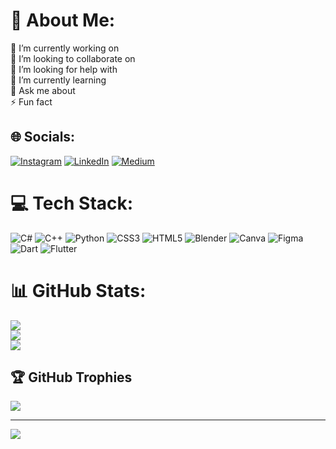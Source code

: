 # 💫 About Me:
🔭 I’m currently working on<br>👯 I’m looking to collaborate on<br>🤝 I’m looking for help with<br>🌱 I’m currently learning<br>💬 Ask me about<br>⚡ Fun fact


## 🌐 Socials:
[![Instagram](https://img.shields.io/badge/Instagram-%23E4405F.svg?logo=Instagram&logoColor=white)](https://instagram.com/erenggmz) [![LinkedIn](https://img.shields.io/badge/LinkedIn-%230077B5.svg?logo=linkedin&logoColor=white)](https://linkedin.com/in/erengungormez) [![Medium](https://img.shields.io/badge/Medium-12100E?logo=medium&logoColor=white)](https://medium.com/@erengungormez) 

# 💻 Tech Stack:
![C#](https://img.shields.io/badge/c%23-%23239120.svg?style=for-the-badge&logo=csharp&logoColor=white) ![C++](https://img.shields.io/badge/c++-%2300599C.svg?style=for-the-badge&logo=c%2B%2B&logoColor=white) ![Python](https://img.shields.io/badge/python-3670A0?style=for-the-badge&logo=python&logoColor=ffdd54) ![CSS3](https://img.shields.io/badge/css3-%231572B6.svg?style=for-the-badge&logo=css3&logoColor=white) ![HTML5](https://img.shields.io/badge/html5-%23E34F26.svg?style=for-the-badge&logo=html5&logoColor=white) ![Blender](https://img.shields.io/badge/blender-%23F5792A.svg?style=for-the-badge&logo=blender&logoColor=white) ![Canva](https://img.shields.io/badge/Canva-%2300C4CC.svg?style=for-the-badge&logo=Canva&logoColor=white) ![Figma](https://img.shields.io/badge/figma-%23F24E1E.svg?style=for-the-badge&logo=figma&logoColor=white) ![Dart](https://img.shields.io/badge/dart-%230175C2.svg?style=for-the-badge&logo=dart&logoColor=white) ![Flutter](https://img.shields.io/badge/Flutter-%2302569B.svg?style=for-the-badge&logo=Flutter&logoColor=white)
# 📊 GitHub Stats:
![](https://github-readme-stats.vercel.app/api?username=erengungormez&theme=midnight-purple&hide_border=false&include_all_commits=false&count_private=false)<br/>
![](https://github-readme-streak-stats.herokuapp.com/?user=erengungormez&theme=midnight-purple&hide_border=false)<br/>
![](https://github-readme-stats.vercel.app/api/top-langs/?username=erengungormez&theme=midnight-purple&hide_border=false&include_all_commits=false&count_private=false&layout=compact)

## 🏆 GitHub Trophies
![](https://github-profile-trophy.vercel.app/?username=erengungormez&theme=radical&no-frame=false&no-bg=false&margin-w=4)

---
[![](https://visitcount.itsvg.in/api?id=erengungormez&icon=5&color=4)](https://visitcount.itsvg.in)

<!-- Proudly created with GPRM ( https://gprm.itsvg.in ) -->
